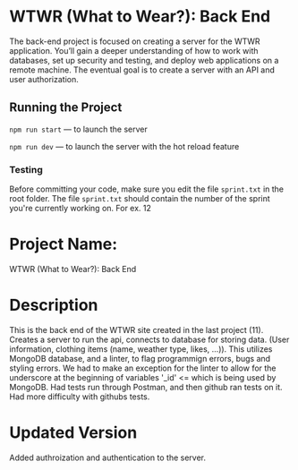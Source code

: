# WTWR (What to Wear?): Back End
The back-end project is focused on creating a server for the WTWR application. You’ll gain a deeper understanding of how to work with databases, set up security and testing, and deploy web applications on a remote machine. The eventual goal is to create a server with an API and user authorization.
## Running the Project
`npm run start` — to launch the server 

`npm run dev` — to launch the server with the hot reload feature

### Testing
Before committing your code, make sure you edit the file `sprint.txt` in the root folder. The file `sprint.txt` should contain the number of the sprint you're currently working on. For ex. 12


# Project Name: 
WTWR (What to Wear?): Back End

# Description
This is the back end of the WTWR site created in the last project (11). Creates a server to run the api, connects to database for storing data. (User information, clothing items (name, weather type, likes, ...)). This utilizes MongoDB database, and a linter, to flag programmign errors, bugs and styling errors. We had to make an exception for the linter to allow for the underscore at the beginning of variables '_id' <= which is being used by MongoDB. Had tests run through Postman, and then github ran tests on it. Had more difficulty with githubs tests. 

# Updated Version
Added authroization and authentication to the server. 